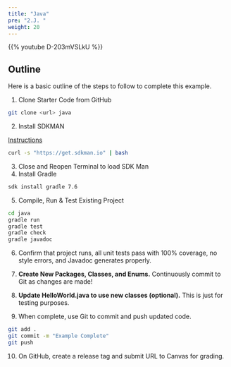 ```yaml
---
title: "Java"
pre: "2.J. "
weight: 20
---
```


{{% youtube D-203mVSLkU %}}

## Outline

Here is a basic outline of the steps to follow to complete this example.

1. Clone Starter Code from GitHub

```bash
git clone <url> java
```

2. Install SDKMAN

[Instructions](https://sdkman.io/install)

```bash
curl -s "https://get.sdkman.io" | bash
```

3. Close and Reopen Terminal to load SDK Man
4. Install Gradle

```bash
sdk install gradle 7.6
```

5. Compile, Run & Test Existing Project

```bash
cd java
gradle run
gradle test
gradle check
gradle javadoc
```

6. Confirm that project runs, all unit tests pass with 100% coverage, no style errors, and Javadoc generates properly. 

7. **Create New Packages, Classes, and Enums.** Continuously commit to Git as changes are made!

8. **Update HelloWorld.java to use new classes (optional).** This is just for testing purposes. 

9. When complete, use Git to commit and push updated code. 

```bash
git add .
git commit -m "Example Complete"
git push
```

10. On GitHub, create a release tag and submit URL to Canvas for grading. 